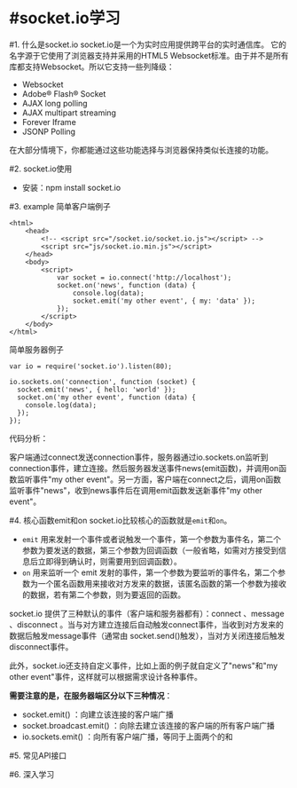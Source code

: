 #socket.io学习
======
#1. 什么是socket.io
socket.io是一个为实时应用提供跨平台的实时通信库。
它的名字源于它使用了浏览器支持并采用的HTML5 Websocket标准。由于并不是所有库都支持Websocket。所以它支持一些列降级：

* Websocket
* Adobe® Flash® Socket
* AJAX long polling
* AJAX multipart streaming
* Forever Iframe
* JSONP Polling


在大部分情境下，你都能通过这些功能选择与浏览器保持类似长连接的功能。

#2. socket.io使用
* 安装：npm install socket.io

#3. example
简单客户端例子

```
<html>
    <head>
        <!-- <script src="/socket.io/socket.io.js"></script> -->
        <script src="js/socket.io.min.js"></script>
    </head>
    <body>
        <script>
            var socket = io.connect('http://localhost');
            socket.on('news', function (data) {
                console.log(data);
                socket.emit('my other event', { my: 'data' });
            });
        </script>
    </body>
</html>
```

简单服务器例子

```
var io = require('socket.io').listen(80);

io.sockets.on('connection', function (socket) {
  socket.emit('news', { hello: 'world' });
  socket.on('my other event', function (data) {
    console.log(data);
  });
});
```
代码分析：

客户端通过connect发送connection事件，服务器通过io.sockets.on监听到connection事件，建立连接。然后服务器发送事件news(emit函数)，并调用on函数监听事件"my other event"。另一方面，客户端在connect之后，调用on函数监听事件"news"，收到news事件后在调用emit函数发送新事件"my other event"。

#4. 核心函数emit和on
socket.io比较核心的函数就是`emit`和`on`。

* `emit` 用来发射一个事件或者说触发一个事件，第一个参数为事件名，第二个参数为要发送的数据，第三个参数为回调函数（一般省略，如需对方接受到信息后立即得到确认时，则需要用到回调函数）。
*  `on` 用来监听一个 emit 发射的事件，第一个参数为要监听的事件名，第二个参数为一个匿名函数用来接收对方发来的数据，该匿名函数的第一个参数为接收的数据，若有第二个参数，则为要返回的函数。

socket.io 提供了三种默认的事件（客户端和服务器都有）：connect 、message 、disconnect 。当与对方建立连接后自动触发connect事件，当收到对方发来的数据后触发message事件（通常由 socket.send()触发），当对方关闭连接后触发disconnect事件。

此外，socket.io还支持自定义事件，比如上面的例子就自定义了"news"和"my other event"事件，这样就可以根据需求设计各种事件。

**需要注意的是，在服务器端区分以下三种情况**：

* socket.emit() ：向建立该连接的客户端广播
* socket.broadcast.emit() ：向除去建立该连接的客户端的所有客户端广播
* io.sockets.emit() ：向所有客户端广播，等同于上面两个的和


#5. 常见API接口


#6. 深入学习
